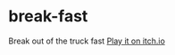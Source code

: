 # break-fast
Break out of the truck fast
[Play it on itch.io](https://goseinthemachine.itch.io/break-fast)
